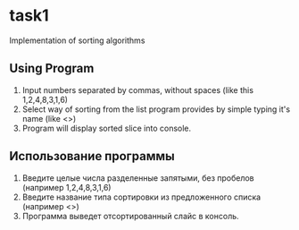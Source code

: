 # task1 
Implementation of sorting algorithms 
## Using Program 
1. Input numbers separated by commas, without spaces (like this 1,2,4,8,3,1,6) 
2. Select way of sorting from the list program provides by simple typing it's name (like <<BubbleSort>>) 
3. Program will display sorted slice into console. 

## Использование программы 
1. Введите целые числа разделенные запятыми, без пробелов (например 1,2,4,8,3,1,6) 
2. Введите название типа сортировки из предложенного списка (например <<BubbleSort>>) 
3. Программа выведет отсортированный слайс в консоль. 
